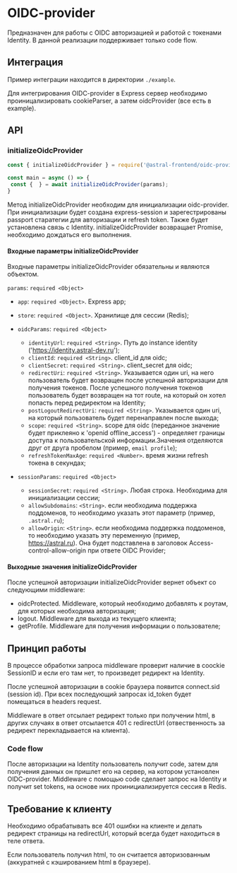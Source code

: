 # OIDC-provider
Предназначен для работы с OIDC авторизацией и работой с токенами Identity.
В данной реализации поддерживает только code flow.

## Интеграция
Пример интеграции находится в директории ```./example```.

Для интегрирования OIDC-provider в Express сервер необходимо проиницализировать cookieParser, а затем oidcProvider (все есть в example).

## API
### initializeOidcProvider
```js
const { initializeOidcProvider } = require('@astral-frontend/oidc-provider');

const main = async () => {
 const {  } = await initializeOidcProvider(params);
}
```

Метод initializeOidcProvider необходим для инициализации oidc-provider. При инициализации будет создана express-session и зарегестрированы passport старатегии для авторизации и refresh token.
Также будет установлена связь с Identity.
initializeOidcProvider возвращает Promise, необходимо дождаться его выполнения.

#### Входные параметры initializeOidcProvider
Входные параметры initializeOidcProvider обязательны и являются объектом.

```params```: ```required <Object>```
* ```app```: ```required <Object>```. Express app;
* ```store```: ```required <Object>```. Хранилище для сессии (Redis);

* ```oidcParams```: ```required <Object>```
    * ```identityUrl```: ```required <String>```. Путь до instance identity ('https://identity.astral-dev.ru');
    * ```clientId```: ```required <String>```. client_id для oidc;
    * ```clientSecret```: ```required <String>```. client_secret для oidc;
    * ```redirectUri```: ```required <String>```. Указывается один uri, на него пользователь будет возвращен после успешной авторизации для получения токенов. После успешного получения токенов пользователь будет возвращен на тот route, на который он хотел попасть перед редиректом на Identity;
    * ```postLogoutRedirectUri```: ```required <String>```. Указывается один uri, на который пользователь будет перенаправлен после выхода;
    * ```scope```: ```required <String>```. scope для oidc (переданное значение будет приклеяно к 'openid offline_access') - определяет границы доступа к пользовательской информации.Значения отделяются друг от друга пробелом (пример, ```email profile```);
    * ```refreshTokenMaxAge```: ```required <Number>```. время жизни refresh токена в секундах;

* ```sessionParams```: ```required <Object>```
    * ```sessionSecret```: ```required <String>```. Любая строка. Необходима для инициализации сессии;
    * ```allowSubdomains```: ```<String>```. если необходима поддержка поддоменов, то необходимо указать этот параметр (пример, ```.astral.ru```);
    * ```allowOrigin```: ```<String>```. если необходима поддержка поддоменов, то необходимо указать эту переменную (пример, https://astral.ru). Она будет подставлена в заголовок Access-control-allow-origin при ответе OIDC Provider;

#### Выходные значения initializeOidcProvider
После успешной авторизации initializeOidcProvider вернет объект со следующими middleware:
- oidcProtected. Middleware, который необходимо добавлять к роутам, для которых необходима авторизация;
- logout. Middleware для выхода из текущего клиента;
- getProfile. Middleware для получения информации о пользователе;

## Принцип работы
В процессе обработки запроса middleware проверит наличие в coockie SessionID и если его там нет, то произведет редирект на Identity.

После успешной авторизации в cookie браузера появится connect.sid (session id). При всех последующий запросах id_token будет помещаться в headers request.

Middleware в ответ отсылает редирект только при получении html, в других случаях в ответ отсылается 401 с redirectUrl (отвественность за редирект перекладывается на клиента).

### Code flow
После авторизации на Identity пользователь получит code, затем для получения данных он пришлет его на сервер, на котором установлен OIDC-provider.
Middleware с помощью code сделает запрос на Identity и получит set tokens, на основе них проинициализируется сессия в Redis.

## Требование к клиенту
Необходимо обрабатывать все 401 ошибки на клиенте и делать редирект страницы на redirectUrl, который всегда будет находиться в теле ответа.

Если пользователь получил html, то он считается авторизованным (аккуратней с кэшированием html в браузере).

